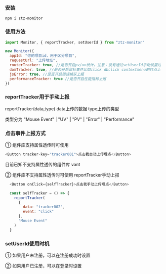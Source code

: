 ### 安装

```shell
npm i ztz-monitor
```

### 使用方法

```js
import Monitor, { reportTracker, setUserId } from "ztz-monitor"

new Monitor({
  appId: "你的项目id，用于区分项目",
  requestUrl: "上传地址",
  routerTracker: true, //是否开启pv/uv统计，注意：没有通过setUserId手动设置过只会统计pv
  domTracker: true, //是否开启鼠标事件比如click dbclick contextmenu的打点上报
  jsError: true, //是否开启错误捕获上报
  performanceTracker: true //是否开启性能指标上报
})
```

### reportTracker用于手动上报

reportTracker(data,type) data上传的数据 type上传的类型 

类型分为 "Mouse Event" | "UV" | "PV" | "Error" | "Performance"

### 点击事件上报方式

① 组件库支持属性透传时可使用 

```js
<Button tracker-key="tracker001">点击我自动上传埋点</Button>
```

目前已知不支持属性透传的组件库 vant

② 组件库不支持属性透传时可使用 reportTracker手动上报 

```js
  <Button onClick={selfTracker}>点击我手动上传埋点</Button>

  const selfTracker = () => {
    reportTracker(
      {
        data: "tracker002",
        event: "click"
      },
      "Mouse Event"
    )
  }
```

### setUserId使用时机

① 如果用户未注册，可以在注册成功时设置

② 如果用户已注册，可以在登录时设置